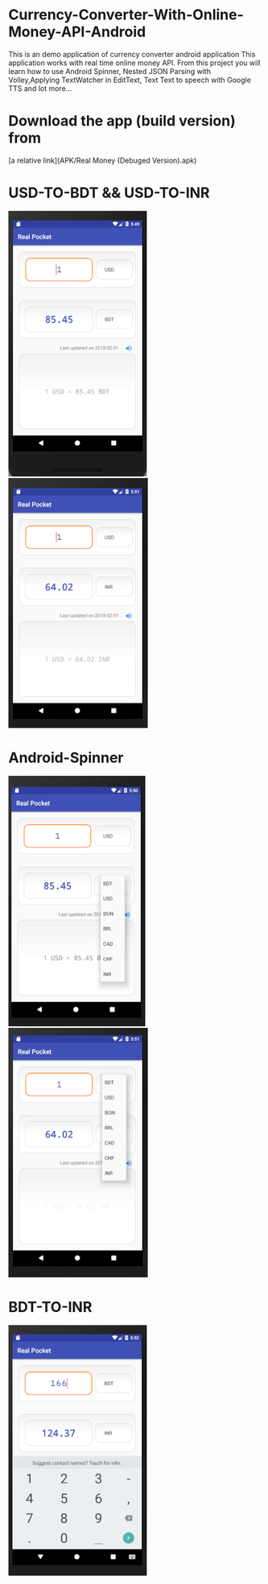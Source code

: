 # Currency-Converter-With-Online-Money-API-Android
This is an demo application of currency converter android application This application works with real time online money API. From this project you will learn how to use Android Spinner, Nested JSON Parsing with Volley,Applying TextWatcher in EditText, Text Text to speech with Google TTS and lot more...

# Download the app (build version) from 
[a relative link](APK/Real Money (Debuged Version).apk)

# USD-TO-BDT && USD-TO-INR <br/>
![Alt text](Screenshot/USD2BDT.PNG?raw=true "USD2BDT")
![Alt text](Screenshot/USD2INR.PNG?raw=true "USD2INR") <br/>

# Android-Spinner <br/>
![Alt text](Screenshot/OptionChose.PNG?raw=true "OptionChose")
![Alt text](Screenshot/OptionChose2.PNG?raw=true "OptionChose2") <br/>

# BDT-TO-INR <br/>
![Alt text](Screenshot/BDT2INR.PNG?raw=true "BDT2INR") <br/>
